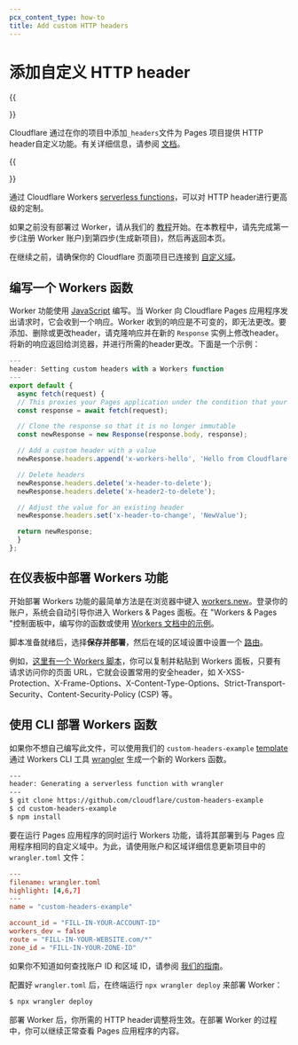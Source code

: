 ```yaml
---
pcx_content_type: how-to
title: Add custom HTTP headers
---
```


# 添加自定义 HTTP header

{{<Aside type="note">}}

Cloudflare 通过在你的项目中添加`_headers`文件为 Pages 项目提供 HTTP header自定义功能。有关详细信息，请参阅 [文档](/pages/configuration/headers/)。

{{</Aside>}}

通过 Cloudflare Workers [serverless functions](https://www.cloudflare.com/learning/serverless/what-is-serverless/)，可以对 HTTP header进行更高级的定制。

如果之前没有部署过 Worker，请从我们的 [教程](/workers/get-started/guide/)开始。在本教程中，请先完成第一步(注册 Worker 账户)到第四步(生成新项目)，然后再返回本页。

在继续之前，请确保你的 Cloudflare 页面项目已连接到 [自定义域](/pages/configuration/custom-domains/#add-a-custom-domain)。

## 编写一个 Workers 函数

Worker 功能使用 [JavaScript](https://www.cloudflare.com/learning/serverless/serverless-javascript/) 编写。当 Worker 向 Cloudflare Pages 应用程序发出请求时，它会收到一个响应。Worker 收到的响应是不可变的，即无法更改。要添加、删除或更改header，请克隆响应并在新的 `Response` 实例上修改header。将新的响应返回给浏览器，并进行所需的header更改。下面是一个示例：

```js
---
header: Setting custom headers with a Workers function
---
export default {
  async fetch(request) {
  // This proxies your Pages application under the condition that your Worker script is deployed on the same custom domain as your Pages project
  const response = await fetch(request);

  // Clone the response so that it is no longer immutable
  const newResponse = new Response(response.body, response);

  // Add a custom header with a value
  newResponse.headers.append('x-workers-hello', 'Hello from Cloudflare Workers');

  // Delete headers
  newResponse.headers.delete('x-header-to-delete');
  newResponse.headers.delete('x-header2-to-delete');

  // Adjust the value for an existing header
  newResponse.headers.set('x-header-to-change', 'NewValue');

  return newResponse;
  }
};
```

## 在仪表板中部署 Workers 功能

开始部署 Workers 功能的最简单方法是在浏览器中键入 [workers.new](https://workers.new/)。登录你的账户，系统会自动引导你进入 Workers & Pages 面板。在 "Workers & Pages "控制面板中，编写你的函数或使用 [Workers 文档中的示例](/workers/examples/)。

脚本准备就绪后，选择**保存并部署**，然后在域的区域设置中设置一个 [路由](/workers/configuration/routing/routes/)。

例如，[这里有一个 Workers 脚本](/workers/examples/security-headers/)，你可以复制并粘贴到 Workers 面板，只要有请求访问你的页面 URL，它就会设置常用的安全header，如 X-XSS-Protection、X-Frame-Options、X-Content-Type-Options、Strict-Transport-Security、Content-Security-Policy (CSP) 等。

## 使用 CLI 部署 Workers 函数

如果你不想自己编写此文件，可以使用我们的 `custom-headers-example` [template](https://github.com/kristianfreeman/custom-headers-example) 通过 Workers CLI 工具 [wrangler](/workers/wrangler/install-and-update/) 生成一个新的 Workers 函数。

```sh
---
header: Generating a serverless function with wrangler
---
$ git clone https://github.com/cloudflare/custom-headers-example
$ cd custom-headers-example
$ npm install
```

要在运行 Pages 应用程序的同时运行 Workers 功能，请将其部署到与 Pages 应用程序相同的自定义域中。为此，请使用账户和区域详细信息更新项目中的 `wrangler.toml` 文件：

```toml
---
filename: wrangler.toml
highlight: [4,6,7]
---
name = "custom-headers-example"

account_id = "FILL-IN-YOUR-ACCOUNT-ID"
workers_dev = false
route = "FILL-IN-YOUR-WEBSITE.com/*"
zone_id = "FILL-IN-YOUR-ZONE-ID"
```

如果你不知道如何查找账户 ID 和区域 ID，请参阅 [我们的指南](/fundamentals/setup/find-account-and-zone-ids/)。

配置好 `wrangler.toml` 后，在终端运行 `npx wrangler deploy` 来部署 Worker：

```sh
$ npx wrangler deploy
```

部署 Worker 后，你所需的 HTTP header调整将生效。在部署 Worker 的过程中，你可以继续正常查看 Pages 应用程序的内容。